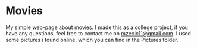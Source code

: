 # Movies
My simple web-page about movies.
I made this as a college project, if you have any questions, feel free to contact me on mzecic11@gmail.com.
I used some pictures i found online, which you can find in the Pictures folder.
